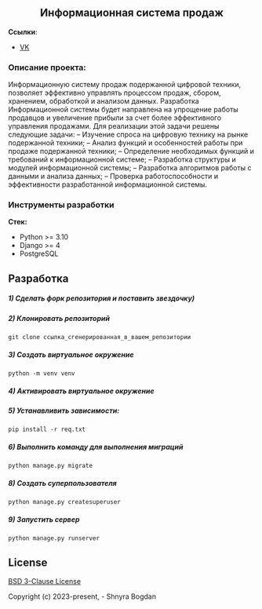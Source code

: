 <h2 align="center">Информационная система продаж</h2>


**Ссылки**:
- [VK](https://vk.com/id404101172)


### Описание проекта:
Информационную систему продаж подержанной цифровой техники, позволяет эффективно управлять процессом продаж, сбором, хранением, обработкой и анализом данных. Разработка Информационной системы будет направлена на упрощение работы продавцов и увеличение прибыли за счет более эффективного управления продажами.
Для реализации этой задачи решены следующие задачи:
–	Изучение спроса на цифровую технику на рынке подержанной техники;
–	Анализ функций и особенностей работы при продаже подержанной техники;
–	Определение необходимых функций и требований к информационной системе;
–	Разработка структуры и модулей информационной системы;
–	Разработка алгоритмов работы с данными и анализа данных;
–	Проверка работоспособности и эффективности разработанной информационной системы.

### Инструменты разработки

**Стек:**
- Python >= 3.10
- Django >= 4
- PostgreSQL

## Разработка

##### 1) Сделать форк репозитория и поставить звездочку)

##### 2) Клонировать репозиторий

    git clone ссылка_сгенерированная_в_вашем_репозитории

##### 3) Создать виртуальное окружение

    python -m venv venv
    
##### 4) Активировать виртуальное окружение

##### 5) Устанавливить зависимости:

    pip install -r req.txt

##### 6) Выполнить команду для выполнения миграций

    python manage.py migrate
    
##### 8) Создать суперпользователя

    python manage.py createsuperuser
    
##### 9) Запустить сервер

    python manage.py runserver

## License

[BSD 3-Clause License](https://opensource.org/licenses/BSD-3-Clause)

Copyright (c) 2023-present, - Shnyra Bogdan
